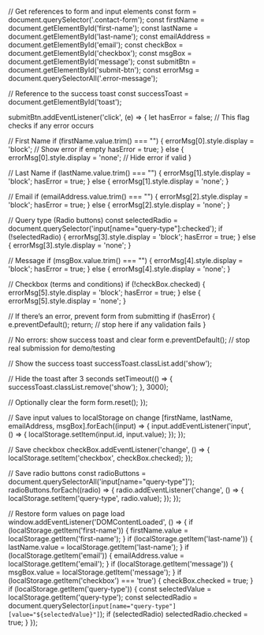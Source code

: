 // Get references to form and input elements
const form = document.querySelector('.contact-form');
const firstName = document.getElementById('first-name');
const lastName = document.getElementById('last-name');
const emailAddress = document.getElementById('email');
const checkBox = document.getElementById('checkbox');
const msgBox = document.getElementById('message');
const submitBtn = document.getElementById('submit-btn');
const errorMsg = document.querySelectorAll('.error-message');

// Reference to the success toast
const successToast = document.getElementById('toast');

submitBtn.addEventListener('click', (e) => {
  let hasError = false; // This flag checks if any error occurs

  // First Name
  if (firstName.value.trim() === "") {
    errorMsg[0].style.display = 'block'; // Show error if empty
    hasError = true;
  } else {
    errorMsg[0].style.display = 'none'; // Hide error if valid
  }

  // Last Name
  if (lastName.value.trim() === "") {
    errorMsg[1].style.display = 'block';
    hasError = true;
  } else {
    errorMsg[1].style.display = 'none';
  }

  // Email
  if (emailAddress.value.trim() === "") {
    errorMsg[2].style.display = 'block';
    hasError = true;
  } else {
    errorMsg[2].style.display = 'none';
  }

  // Query type (Radio buttons)
  const selectedRadio = document.querySelector('input[name="query-type"]:checked');
  if (!selectedRadio) {
    errorMsg[3].style.display = 'block';
    hasError = true;
  } else {
    errorMsg[3].style.display = 'none';
  }

  // Message
  if (msgBox.value.trim() === "") {
    errorMsg[4].style.display = 'block';
    hasError = true;
  } else {
    errorMsg[4].style.display = 'none';
  }

  // Checkbox (terms and conditions)
  if (!checkBox.checked) {
    errorMsg[5].style.display = 'block';
    hasError = true;
  } else {
    errorMsg[5].style.display = 'none';
  }

  // If there’s an error, prevent form from submitting
  if (hasError) {
    e.preventDefault();
    return; // stop here if any validation fails
  }

  // No errors: show success toast and clear form
  e.preventDefault(); // stop real submission for demo/testing

  // Show the success toast
  successToast.classList.add('show');

  // Hide the toast after 3 seconds
  setTimeout(() => {
    successToast.classList.remove('show');
  }, 3000);

  // Optionally clear the form
  form.reset();
});

// Save input values to localStorage on change
[firstName, lastName, emailAddress, msgBox].forEach((input) => {
  input.addEventListener('input', () => {
    localStorage.setItem(input.id, input.value);
  });
});

// Save checkbox
checkBox.addEventListener('change', () => {
  localStorage.setItem('checkbox', checkBox.checked);
});

// Save radio buttons
const radioButtons = document.querySelectorAll('input[name="query-type"]');
radioButtons.forEach((radio) => {
  radio.addEventListener('change', () => {
    localStorage.setItem('query-type', radio.value);
  });
});

// Restore form values on page load
window.addEventListener('DOMContentLoaded', () => {
  if (localStorage.getItem('first-name')) {
    firstName.value = localStorage.getItem('first-name');
  }
  if (localStorage.getItem('last-name')) {
    lastName.value = localStorage.getItem('last-name');
  }
  if (localStorage.getItem('email')) {
    emailAddress.value = localStorage.getItem('email');
  }
  if (localStorage.getItem('message')) {
    msgBox.value = localStorage.getItem('message');
  }
  if (localStorage.getItem('checkbox') === 'true') {
    checkBox.checked = true;
  }
  if (localStorage.getItem('query-type')) {
    const selectedValue = localStorage.getItem('query-type');
    const selectedRadio = document.querySelector(`input[name="query-type"][value="${selectedValue}"]`);
    if (selectedRadio) selectedRadio.checked = true;
  }
});